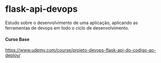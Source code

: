 # flask-api-devops

Estudo sobre o desenvolvimento de uma aplicação, aplicando as ferramentas de devops em todo o ciclo de desenvolvimento.

#### Curso Base

https://www.udemy.com/course/projeto-devops-flask-api-do-codigo-ao-deploy/